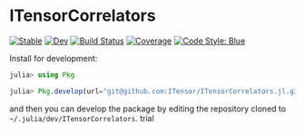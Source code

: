 # ITensorCorrelators

[![Stable](https://img.shields.io/badge/docs-stable-blue.svg)](https://mtfishman.github.io/ITensorCorrelators.jl/stable/)
[![Dev](https://img.shields.io/badge/docs-dev-blue.svg)](https://mtfishman.github.io/ITensorCorrelators.jl/dev/)
[![Build Status](https://github.com/mtfishman/ITensorCorrelators.jl/actions/workflows/CI.yml/badge.svg?branch=main)](https://github.com/mtfishman/ITensorCorrelators.jl/actions/workflows/CI.yml?query=branch%3Amain)
[![Coverage](https://codecov.io/gh/mtfishman/ITensorCorrelators.jl/branch/main/graph/badge.svg)](https://codecov.io/gh/mtfishman/ITensorCorrelators.jl)
[![Code Style: Blue](https://img.shields.io/badge/code%20style-blue-4495d1.svg)](https://github.com/invenia/BlueStyle)

Install for development:
```julia
julia> using Pkg

julia> Pkg.develop(url="git@github.com:ITensor/ITensorCorrelators.jl.git")
```
and then you can develop the package by editing the repository cloned to `~/.julia/dev/ITensorCorrelators`.
trial
